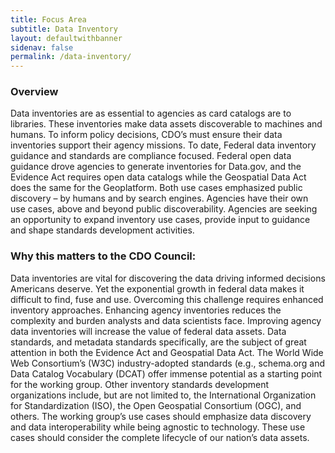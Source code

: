 ```yaml
---
title: Focus Area
subtitle: Data Inventory
layout: defaultwithbanner
sidenav: false
permalink: /data-inventory/
---
```

### Overview
Data inventories are as essential to agencies as card catalogs are to libraries. These inventories make data assets discoverable to machines and humans. To inform policy decisions, CDO’s must ensure their data inventories support their agency missions. To date, Federal data inventory guidance and standards are compliance focused. Federal open data guidance drove agencies to generate inventories for Data.gov, and the Evidence Act requires open data catalogs while the Geospatial Data Act does the same for the Geoplatform. Both use cases emphasized public discovery – by humans and by search engines. Agencies have their own use cases, above and beyond public discoverability. Agencies are seeking an opportunity to expand inventory use cases, provide input to guidance and shape standards development activities.

### Why this matters to the CDO Council:
Data inventories are vital for discovering the data driving informed decisions Americans deserve. Yet the exponential growth in federal data makes it difficult to find, fuse and use. Overcoming this challenge requires enhanced inventory approaches. Enhancing agency inventories reduces the complexity and burden analysts and data scientists face. Improving agency data inventories will increase the value of federal data assets. 
Data standards, and metadata standards specifically, are the subject of great attention in both the Evidence Act and Geospatial Data Act. The World Wide Web Consortium’s (W3C) industry-adopted standards (e.g., schema.org and Data Catalog Vocabulary (DCAT) offer immense potential as a starting point for the working group. Other inventory standards development organizations include, but are not limited to, the International Organization for Standardization (ISO), the Open Geospatial Consortium (OGC), and others. The working group’s use cases should emphasize data discovery and data interoperability while being agnostic to technology. These use cases should consider the complete lifecycle of our nation’s data assets. 
<p>&nbsp;</p>